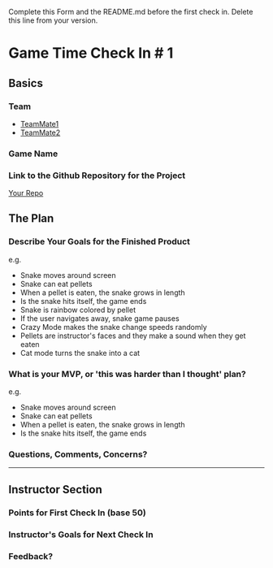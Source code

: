 Complete this Form and the README.md before the first check in. Delete this line from your version.

# Game Time Check In # 1

## Basics

### Team
- [TeamMate1](https://github.com/dhh)
- [TeamMate2](https://github.com/douglascrockford)

### Game Name

### Link to the Github Repository for the Project
[Your Repo](https://www.youtube.com/watch?v=-CnNnlgEsLY)

## The Plan

### Describe Your Goals for the Finished Product

e.g.

- Snake moves around screen
- Snake can eat pellets
- When a pellet is eaten, the snake grows in length
- Is the snake hits itself, the game ends
- Snake is rainbow colored by pellet
- If the user navigates away, snake game pauses
- Crazy Mode makes the snake change speeds randomly
- Pellets are instructor's faces and they make a sound when they get eaten
- Cat mode turns the snake into a cat

### What is your MVP, or 'this was harder than I thought' plan?

e.g.

- Snake moves around screen
- Snake can eat pellets
- When a pellet is eaten, the snake grows in length
- Is the snake hits itself, the game ends

### Questions, Comments, Concerns?

-----

## Instructor Section

### Points for First Check In (base 50)

### Instructor's Goals for Next Check In

### Feedback?
